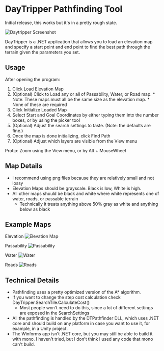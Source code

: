 # DayTripper Pathfinding Tool

Initial release, this works but it's in a pretty rough state.

![Daytripper Screenshot](https://github.com/PeteMichaud/DayTripperUI/tree/master/Resources/screenshot.png)

DayTripper is a .NET application that allows you to load an elevation 
map and specify a start point and end point to find the best path 
through the terrain given the parameters you set.

## Usage

After opening the program:

  1. Click Load Elevation Map 
  2. (Optional) Click to Load any or all of Passability, Water, or Road map. 
	* Note: These maps must all be the same size as the elevation map.
	* None of these are required
  3. Click Initialize Loaded Map
  4. Select Start and Goal Coordinates by either typing them into the number boxes, or by using the picker tool
  5. (Optional) Adjust the search settings to taste. (Note: the defaults are fine.)
  6. Once the map is done initializing, click Find Path
  7. (Optional) Adjust which layers are visible from the View menu

Protip: Zoom using the View menu, or by Alt + MouseWheel

## Map Details

  * I recommend using png files because they are relatively small and not lossy
  * Elevation Maps should be grayscale. Black is low, White is high.
  * All other maps should be black and white where white represents one of water, roads, or passable terrain
	* Technically it treats anything above 50% gray as white and anything below as black

## Example Maps

Elevation
![Elevation Map](https://github.com/PeteMichaud/DayTripperUI/tree/master/Resources/elevation.png)

Passability
![Passability](https://github.com/PeteMichaud/DayTripperUI/tree/master/Resources/passability.png)

Water
![Water](https://github.com/PeteMichaud/DayTripperUI/tree/master/Resources/water.png)

Roads
![Roads](https://github.com/PeteMichaud/DayTripperUI/tree/master/Resources/roads.png)

## Technical Details

  * Pathfinding uses a pretty optimized version of the A* algorithm.
  * If you want to change the step cost calculation check DayTripper.SearchTile.CalculateCost() 
    * Most people won't need to do this, since a lot of different settings are exposed in the SearchSettings
  * All the pathfinding is handled by the DTPathfinder DLL, which uses .NET core and should build on any 
	platform in case you want to use it, for example, in a Unity project.
  * The Winforms app isn't .NET core, but you may still be able to build it with mono. I haven't tried, but I 
	don't think I used any code that mono can't build.